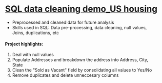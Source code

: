 # [SQL data cleaning demo_US housing](https://github.com/GISOGISO/SQL_data_cleaning_demo_US_housing/blob/main/project_codes.sql)

* Preprocessed and cleaned data for future analysis
* Skills used in SQL: Data pre-processing, data cleaning, null values, Joins, duplications, etc

#### Project highlights:
1. Deal with null values
2. Populate Addresses and breakdown the address into Address, City, State
3. Clean the "Sold as Vacant" field by consolidating all values to Yes/No
4. Remove duplicates and delete unneccesary columns
